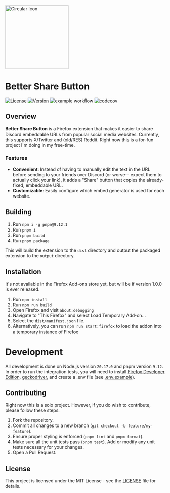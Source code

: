 ﻿<img src="https://raw.githubusercontent.com/joepietrzyk/better-share-button/main/assets/circular-icon.svg" alt="Circular Icon" width="200" height="200"/>

# Better Share Button

[![License](https://img.shields.io/github/license/joepietrzyk/better-share-button)](./LICENSE)
[![Version](https://img.shields.io/github/package-json/v/joepietrzyk/better-share-button)](./package.json)
![example workflow](https://github.com/joepietrzyk/better-share-button/actions/workflows/ci.yml/badge.svg)
[![codecov](https://codecov.io/github/joepietrzyk/better-share-button/graph/badge.svg?token=MN3ZFJDRXB)](https://codecov.io/github/joepietrzyk/better-share-button)

## Overview

**Better Share Button** is a Firefox extension that makes it easier to share Discord embeddable URLs from popular social media websites. Currently, this supports X/Twitter and (old/RES) Reddit. Right now this is a for-fun project I'm doing in my free-time.

### Features

- **Convenient**: Instead of having to manually edit the text in the URL before sending to your friends over Discord (or worse-- expect them to actually click your link), it adds a "Share" button that copies the already-fixed, embeddable URL.
- **Customizable**: Easily configure which embed generator is used for each website.

## Building

1. Run `npm i -g pnpm@9.12.1`
2. Run `pnpm i`
3. Run `pnpm build`
4. Run `pnpm package`

This will build the extension to the `dist` directory and output the packaged extension to the `output` directory.

## Installation

It's not available in the Firefox Add-ons store yet, but will be if version 1.0.0 is ever released.

1. Run `npm install`
2. Run `npm run build`
3. Open Firefox and visit `about:debugging`
4. Navigate to "This Firefox" and select Load Temporary Add-on...
5. Select the `dist/manifest.json` file.
6. Alternatively, you can run `npm run start:firefox` to load the addon into a temporary instance of Firefox

# Development

All development is done on Node.js version `20.17.0` and pnpm version `9.12`. In order to run the integration tests, you will need to install
[Firefox Developer Edition](https://www.mozilla.org/en-US/firefox/developer/), [geckodriver](https://github.com/mozilla/geckodriver/releases/tag/v0.35.0), and create a .env file (see [.env.example](./.env.example)).

## Contributing

Right now this is a solo project. However, if you do wish to contribute, please follow these steps:

1. Fork the repository.
2. Commit all changes to a new branch (`git checkout -b feature/my-feature`).
3. Ensure proper styling is enforced (`pnpm lint` and `pnpm format`).
4. Make sure all the unit tests pass (`pnpm test`). Add or modify any unit tests necessary for your changes.
5. Open a Pull Request.

## License

This project is licensed under the MIT License - see the [LICENSE](./LICENSE) file for details.
